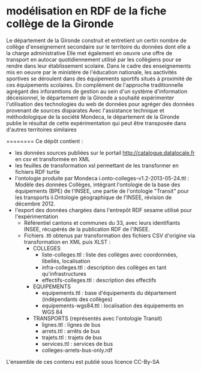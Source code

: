 modélisation en RDF de la fiche collège de la Gironde
========

Le département de la Gironde construit et entretient un certin nombre de collège d'enseignement secondaire sur le territoire du données dont elle a la charge administrative
Elle met également en oeuvre une offre de transport en autocar quotidiennement utilisé par les collègiens pour se 
rendre dans leur établissement scolaire.
Dans le cadre des enseignements mis en oeuvre par le ministère de l'éducation nationale, les aactivités sportives se déroulent dans des équipements 
sportifs situés à proximité de ces équipements scolaires.
En complément de l'approche traditionnelle agrégant des inforamtions de gestion au sein d'un système d'information déceisionnel, le département de la Gironde
a souhaité expérimenter l'utilisation des technologies du web de données pour agréger des données provenant de sources disparates
Avec l'assistance technique et méthodologique de la société Mondeca, le département de la Gironde publie le résultat de cette expérimentation qui peut être transposée dans d'autres territoires similaires

========
Ce dépôt contient :
- les données sources publiées sur le portail http://catalogue.datalocale.fr en csv et transformée en XML
- les feuilles de transformation xsl permettant de les transformer en fichiers RDF turtle
- l'ontologie produite par Mondeca
  i.onto-colleges-v1.2-2013-05-24.ttl : Modèle des données Collèges, intégrant l'ontologie de la base des équipements (BPE) de l'INSEE, une partie de l'ontologie "Transit" pour les transports
  ii.Ontologie géographique de l'INSEE, révision de décembre 2012.
- l'export des données chargées dans l'entrepôt RDF sesame utilisé pour l'expérimentation
  - Référentiel cantons et communes du 33, avec leurs identifiants INSEE, récupérés de la publication RDF de l'INSEE. 
  - Fichiers .ttl obtenus par transformation des fichiers CSV d'origine via transformation en XML puis XLST :
    - COLLEGES
      - liste-colleges.ttl : liste des collèges avec coordonnées, libellés, localisation
      - infra-colleges.ttl : description des collèges en tant qu'infrastructures
      - effectifs-colleges.ttl : description des effectifs
    - EQUIPEMENTS
      - equipements.ttl : base d'équipements du département (indépendants des collèges)
      - equipements-wgs84.ttl : localisation des équipements en WGS 84
    - TRANSPORTS (représentés avec l'ontologie Transit)
      - lignes.ttl : lignes de bus
      - arrets.ttl : arrêts de bus
      - trajets.ttl : trajets de bus
      - services.ttl : services de bus
      - colleges-arrets-bus-only.rdf

L'ensemble de ces contenu est publié sous licence CC-By-SA
